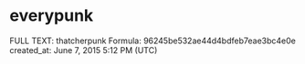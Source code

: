 # everypunk

FULL TEXT: thatcherpunk
Formula: 96245be532ae44d4bdfeb7eae3bc4e0e
created_at: June 7, 2015 5:12 PM (UTC)